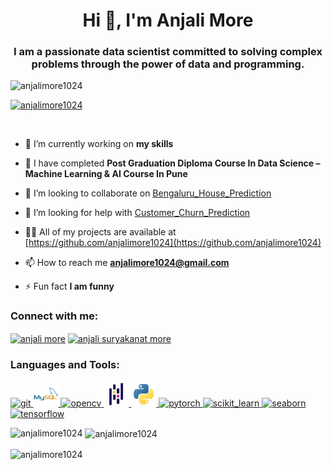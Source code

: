<h1 align="center">Hi 👋, I'm Anjali More</h1>
<h3 align="center">I am a passionate data scientist committed to solving complex problems through the power of data and programming.</h3>

<p align="left"> <img src="https://komarev.com/ghpvc/?username=anjalimore1024&label=Profile%20views&color=0e75b6&style=flat" alt="anjalimore1024" /> </p>

<p align="left"> <a href="https://github.com/ryo-ma/github-profile-trophy"><img src="https://github-profile-trophy.vercel.app/?username=anjalimore1024" alt="anjalimore1024" /></a> </p>

<p align="left"> <a href="https://twitter.com/" target="blank"><img src="https://img.shields.io/twitter/follow/?logo=twitter&style=for-the-badge" alt="" /></a> </p>

- 🔭 I’m currently working on **my skills**

- 🌱 I have completed **Post Graduation Diploma Course In Data Science – Machine Learning & AI Course In Pune**

- 👯 I’m looking to collaborate on [Bengaluru_House_Prediction](https://github.com/anjalimore1024/ML_Project)

- 🤝 I’m looking for help with [Customer_Churn_Prediction](https://github.com/anjalimore1024/Customer_Churn_Prediction)

- 👨‍💻 All of my projects are available at [https://github.com/anjalimore1024](https://github.com/anjalimore1024)

- 📫 How to reach me **anjalimore1024@gmail.com**

- ⚡ Fun fact **I am funny**

<h3 align="left">Connect with me:</h3>
<p align="left">
<a href="https://linkedin.com/in/anjali more" target="blank"><img align="center" src="https://raw.githubusercontent.com/rahuldkjain/github-profile-readme-generator/master/src/images/icons/Social/linked-in-alt.svg" alt="anjali more" height="30" width="40" /></a>
<a href="https://kaggle.com/anjali suryakanat more" target="blank"><img align="center" src="https://raw.githubusercontent.com/rahuldkjain/github-profile-readme-generator/master/src/images/icons/Social/kaggle.svg" alt="anjali suryakanat more" height="30" width="40" /></a>
</p>

<h3 align="left">Languages and Tools:</h3>
<p align="left"> <a href="https://git-scm.com/" target="_blank" rel="noreferrer"> <img src="https://www.vectorlogo.zone/logos/git-scm/git-scm-icon.svg" alt="git" width="40" height="40"/> </a> <a href="https://www.mysql.com/" target="_blank" rel="noreferrer"> <img src="https://raw.githubusercontent.com/devicons/devicon/master/icons/mysql/mysql-original-wordmark.svg" alt="mysql" width="40" height="40"/> </a> <a href="https://opencv.org/" target="_blank" rel="noreferrer"> <img src="https://www.vectorlogo.zone/logos/opencv/opencv-icon.svg" alt="opencv" width="40" height="40"/> </a> <a href="https://pandas.pydata.org/" target="_blank" rel="noreferrer"> <img src="https://raw.githubusercontent.com/devicons/devicon/2ae2a900d2f041da66e950e4d48052658d850630/icons/pandas/pandas-original.svg" alt="pandas" width="40" height="40"/> </a> <a href="https://www.python.org" target="_blank" rel="noreferrer"> <img src="https://raw.githubusercontent.com/devicons/devicon/master/icons/python/python-original.svg" alt="python" width="40" height="40"/> </a> <a href="https://pytorch.org/" target="_blank" rel="noreferrer"> <img src="https://www.vectorlogo.zone/logos/pytorch/pytorch-icon.svg" alt="pytorch" width="40" height="40"/> </a> <a href="https://scikit-learn.org/" target="_blank" rel="noreferrer"> <img src="https://upload.wikimedia.org/wikipedia/commons/0/05/Scikit_learn_logo_small.svg" alt="scikit_learn" width="40" height="40"/> </a> <a href="https://seaborn.pydata.org/" target="_blank" rel="noreferrer"> <img src="https://seaborn.pydata.org/_images/logo-mark-lightbg.svg" alt="seaborn" width="40" height="40"/> </a> <a href="https://www.tensorflow.org" target="_blank" rel="noreferrer"> <img src="https://www.vectorlogo.zone/logos/tensorflow/tensorflow-icon.svg" alt="tensorflow" width="40" height="40"/> </a> </p>

<p><img align="left" src="https://github-readme-stats.vercel.app/api/top-langs?username=anjalimore1024&show_icons=true&locale=en&layout=compact" alt="anjalimore1024" /></p>

<p>&nbsp;<img align="center" src="https://github-readme-stats.vercel.app/api?username=anjalimore1024&show_icons=true&locale=en" alt="anjalimore1024" /></p>

<p><img align="center" src="https://github-readme-streak-stats.herokuapp.com/?user=anjalimore1024&" alt="anjalimore1024" /></p>
